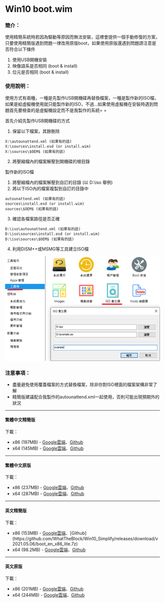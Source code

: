 # Win10 boot.wim

### 簡介：
使用精簡系統時若因為驅動等原因而無法安裝，這裡會提供一個手動修復的方案，只要使用精簡版遇到問題一律改用原版boot，如果使用原版還遇到問題請注意是否符合以下條件
1. 使用USB開機安裝
2. 映像語系是否相同 (boot & install)
3. 位元是否相同 (boot & install)

### 使用說明：
使用方式有兩種，一種是先製作USB開機碟再替換檔案，一種是製作新的ISO檔，如果是給虛擬機使用就只能製作新的ISO，不過...如果使用虛擬機在安裝時遇到問題首先要檢查的是虛擬機設定而不是我製作的系統= =

首先介紹先製作USB開機碟的方式
1. 保留以下檔案，其餘刪除
<pre><code>X:\autounattend.xml (如果有的話)
X:\sources\install.esd (or install.wim)
X:\sources\$OEM$ (如果有的話)</code></pre>
2. 將壓縮檔內的檔案解壓到開機碟的根目錄

製作新的ISO檔
1. 將壓縮檔內的檔案解壓到自訂的目錄 (以 D:\iso 舉例)
2. 將以下ISO內的檔案複製到自訂的目錄中
<pre><code>autounattend.xml (如果有的話)
sources\install.esd (or install.wim)
sources\$OEM$ (如果有的話)</code></pre>
3. 確認各檔案路徑是否正確
<pre><code>D:\iso\autounattend.xml (如果有的話)
D:\iso\sources\install.esd (or install.wim)
D:\iso\sources\$OEM$ (如果有的話)</code></pre>
4. 利用DISM++或MSMG等工具建立ISO檔

![preview.png](/tutorial/iso.png)

### 注意事項：
- 盡量避免使用覆蓋檔案的方式替換檔案，除非你對ISO裡面的檔案架構非常了解
- 精簡版建議配合我製作的autounattend.xml一起使用，否則可能出現預期外的狀況

----

#### 繁體中文精簡版

下載：
- x86 (197MB) - [Google雲端](https://drive.google.com/uc?export=download&id=1QLFTYzZaJMZfKSMmgIF66gfsQQr8TiF1)、[Github](https://github.com/WhatTheBlock/Win10_Simplify/releases/download/v2021.05.06/boot_ct_x86_lite.7z)
- x64 (145MB) - [Google雲端](https://drive.google.com/uc?export=download&id=10J1NOommQQeuSx9JwIm1n4dbxgBsuuao)、[Github](https://github.com/WhatTheBlock/Win10_Simplify/releases/download/v2021.05.06/boot_ct_x64_lite.7z)

----

#### 繁體中文原版

下載：
- x86 (237MB) - [Google雲端](https://drive.google.com/uc?export=download&id=1OVgAIJgVIvoEj2OtVjquOVGc8H0V1t3V)、[Github](https://github.com/WhatTheBlock/Win10_Simplify/releases/download/v2021.05.06/boot_ct_x86.7z)
- x64 (287MB) - [Google雲端](https://drive.google.com/uc?export=download&id=1r9AInIGB7BMlZufCVY4cKD_AlM-xjWyc)、[Github](https://github.com/WhatTheBlock/Win10_Simplify/releases/download/v2021.05.06/boot_ct_x64.7z)

----

#### 英文精簡版

下載：
- x86 (153MB) - [Google雲端](https://drive.google.com/uc?export=download&id=122XH9Gdww7knFvZk62ctgdyTRZvf10O_)、[Github](https://github.com/WhatTheBlock/Win10_Simplify/releases/download/v2021.05.06/boot_en_x86_lite.7z)
- x64 (98.2MB) - [Google雲端](https://drive.google.com/uc?export=download&id=1ucDQf9zic9TyzxHd6SfLkiOaQcJEb-r7)、[Github](https://github.com/WhatTheBlock/Win10_Simplify/releases/download/v2021.05.06/boot_en_x64_lite.7z)

----

#### 英文原版

下載：
- x86 (201MB) - [Google雲端](https://drive.google.com/uc?export=download&id=1M829x2LbxGxECbQDtzASQNwUdhj0Voop)、[Github](https://github.com/WhatTheBlock/Win10_Simplify/releases/download/v2021.05.06/boot_en_x86.7z)
- x64 (244MB) - [Google雲端](https://drive.google.com/uc?export=download&id=1IPyiEI_iYXWKiphA8OllHHbdZ5T_EqAi)、[Github](https://github.com/WhatTheBlock/Win10_Simplify/releases/download/v2021.05.06/boot_en_x64.7z)
